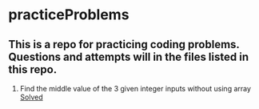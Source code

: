 # practiceProblems
## This is a repo for practicing coding problems. Questions and attempts will in the files listed in this repo.

1. Find the middle value of the 3 given integer inputs without using array [Solved](Matlab/middleOfThree.m)
